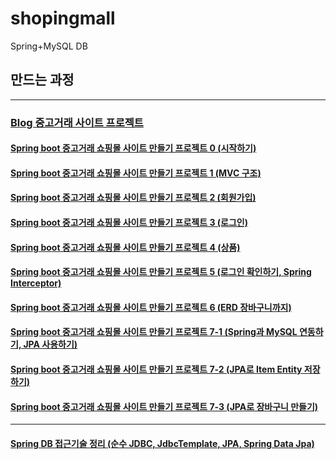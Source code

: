 # shopingmall
Spring+MySQL DB

## 만드는 과정

---

### [Blog 중고거래 사이트 프로젝트](https://velog.io/@seungjae/series/%EC%A4%91%EA%B3%A0%EA%B1%B0%EB%9E%98-%EC%82%AC%EC%9D%B4%ED%8A%B8-%ED%94%84%EB%A1%9C%EC%A0%9D%ED%8A%B8)
#### [Spring boot 중고거래 쇼핑몰 사이트 만들기 프로젝트 0 (시작하기)](https://velog.io/@seungjae/Spring-boot-%EC%A4%91%EA%B3%A0%EA%B1%B0%EB%9E%98-%EC%82%AC%EC%9D%B4%ED%8A%B8-%EB%A7%8C%EB%93%A4%EA%B8%B0-%ED%94%84%EB%A1%9C%EC%A0%9D%ED%8A%B8-0-%EC%8B%9C%EC%9E%91%ED%95%98%EA%B8%B0)
#### [Spring boot 중고거래 쇼핑몰 사이트 만들기 프로젝트 1 (MVC 구조)](https://velog.io/@seungjae/Spring-boot-%EC%A4%91%EA%B3%A0%EA%B1%B0%EB%9E%98-%EC%82%AC%EC%9D%B4%ED%8A%B8-%EB%A7%8C%EB%93%A4%EA%B8%B0-%ED%94%84%EB%A1%9C%EC%A0%9D%ED%8A%B8-1-MVC-%EA%B5%AC%EC%A1%B0)
#### [Spring boot 중고거래 쇼핑몰 사이트 만들기 프로젝트 2 (회원가입)](https://velog.io/@seungjae/Spring-boot-%EC%A4%91%EA%B3%A0%EA%B1%B0%EB%9E%98-%EC%82%AC%EC%9D%B4%ED%8A%B8-%EB%A7%8C%EB%93%A4%EA%B8%B0-%ED%94%84%EB%A1%9C%EC%A0%9D%ED%8A%B8-2-%ED%9A%8C%EC%9B%90%EA%B0%80%EC%9E%85)
#### [Spring boot 중고거래 쇼핑몰 사이트 만들기 프로젝트 3 (로그인)](https://velog.io/@seungjae/Spring-boot-%EC%A4%91%EA%B3%A0%EA%B1%B0%EB%9E%98%EC%82%AC%EC%9D%B4%ED%8A%B8-%ED%94%84%EB%A1%9C%EC%A0%9D%ED%8A%B8-3-%EB%A1%9C%EA%B7%B8%EC%9D%B8)
#### [Spring boot 중고거래 쇼핑몰 사이트 만들기 프로젝트 4 (상품)](https://velog.io/@seungjae/Spring-boot-%EC%A4%91%EA%B3%A0%EA%B1%B0%EB%9E%98%EC%82%AC%EC%9D%B4%ED%8A%B8-%EB%A7%8C%EB%93%A4%EA%B8%B0-%ED%94%84%EB%A1%9C%EC%A0%9D%ED%8A%B8-4-%EC%83%81%ED%92%88)
#### [Spring boot 중고거래 쇼핑몰 사이트 만들기 프로젝트 5 (로그인 확인하기, Spring Interceptor)](https://velog.io/@seungjae/Spring-boot-%EC%A4%91%EA%B3%A0%EA%B1%B0%EB%9E%98-%EC%82%AC%EC%9D%B4%ED%8A%B8-%EB%A7%8C%EB%93%A4%EA%B8%B0-%ED%94%84%EB%A1%9C%EC%A0%9D%ED%8A%B8-5-%EB%A1%9C%EA%B7%B8%EC%9D%B8-%ED%99%95%EC%9D%B8%ED%95%98%EA%B8%B0-Spring-Interceptor)
#### [Spring boot 중고거래 쇼핑몰 사이트 만들기 프로젝트 6 (ERD 장바구니까지)](https://velog.io/@seungjae/Spring-boot-%EC%A4%91%EA%B3%A0%EA%B1%B0%EB%9E%98-%EC%82%AC%EC%9D%B4%ED%8A%B8-%EB%A7%8C%EB%93%A4%EA%B8%B0-%ED%94%84%EB%A1%9C%EC%A0%9D%ED%8A%B8-6-ERD-%EC%9E%A5%EB%B0%94%EA%B5%AC%EB%8B%88%EA%B9%8C%EC%A7%80)
#### [Spring boot 중고거래 쇼핑몰 사이트 만들기 프로젝트 7-1 (Spring과 MySQL 연동하기, JPA 사용하기)](https://velog.io/@seungjae/Spring-boot-%EC%A4%91%EA%B3%A0%EA%B1%B0%EB%9E%98-%EC%82%AC%EC%9D%B4%ED%8A%B8-%EB%A7%8C%EB%93%A4%EA%B8%B0-%ED%94%84%EB%A1%9C%EC%A0%9D%ED%8A%B8-7-1-Spring%EA%B3%BC-MySQL-%EC%97%B0%EB%8F%99%ED%95%98%EA%B8%B0-JPA-%EC%82%AC%EC%9A%A9%ED%95%98%EA%B8%B0)
#### [Spring boot 중고거래 쇼핑몰 사이트 만들기 프로젝트 7-2 (JPA로 Item Entity 저장하기)](https://velog.io/@seungjae/Spring-boot-%EC%A4%91%EA%B3%A0%EA%B1%B0%EB%9E%98-%EC%82%AC%EC%9D%B4%ED%8A%B8-%EB%A7%8C%EB%93%A4%EA%B8%B0-%ED%94%84%EB%A1%9C%EC%A0%9D%ED%8A%B8-7-2-JPA%EB%A1%9C-Item-Entity-%EC%A0%80%EC%9E%A5%ED%95%98%EA%B8%B0)
#### [Spring boot 중고거래 쇼핑몰 사이트 만들기 프로젝트 7-3 (JPA로 장바구니 만들기)](https://velog.io/@seungjae/Spring-boot-%EC%A4%91%EA%B3%A0%EA%B1%B0%EB%9E%98-%EC%87%BC%ED%95%91%EB%AA%B0-%EC%82%AC%EC%9D%B4%ED%8A%B8-%EB%A7%8C%EB%93%A4%EA%B8%B0-%ED%94%84%EB%A1%9C%EC%A0%9D%ED%8A%B8-7-3-JPA%EB%A1%9C-%EC%9E%A5%EB%B0%94%EA%B5%AC%EB%8B%88-%EB%A7%8C%EB%93%A4%EA%B8%B0)

---

#### [Spring DB 접근기술 정리 (순수 JDBC, JdbcTemplate, JPA, Spring Data Jpa)](https://velog.io/@seungjae/Spring-DB-%EC%A0%91%EA%B7%BC-%EA%B8%B0%EC%88%A0)
